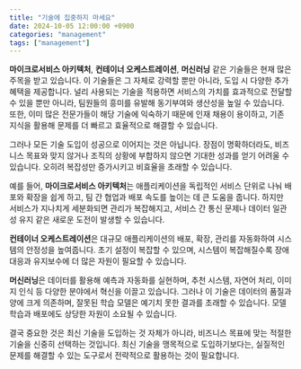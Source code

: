 ```yaml
---
title: "기술에 집중하지 마세요"
date: 2024-10-05 12:00:00 +0900
categories: "management"
tags: ["management"]
---
```


**마이크로서비스 아키텍처**, **컨테이너 오케스트레이션**, **머신러닝** 같은 기술들은 현재 많은 주목을 받고 있습니다. 이 기술들은 그 자체로 강력할 뿐만 아니라, 도입 시 다양한 추가 혜택을 제공합니다. 널리 사용되는 기술을 적용하면 서비스의 가치를 효과적으로 전달할 수 있을 뿐만 아니라, 팀원들의 흥미를 유발해 동기부여와 생산성을 높일 수 있습니다. 또한, 이미 많은 전문가들이 해당 기술에 익숙하기 때문에 인재 채용이 용이하고, 기존 지식을 활용해 문제를 더 빠르고 효율적으로 해결할 수 있습니다.

그러나 모든 기술 도입이 성공으로 이어지는 것은 아닙니다. 장점이 명확하더라도, 비즈니스 목표와 맞지 않거나 조직의 상황에 부합하지 않으면 기대한 성과를 얻기 어려울 수 있습니다. 오히려 복잡성만 증가시키고 비효율을 초래할 수 있습니다.

예를 들어, **마이크로서비스 아키텍처**는 애플리케이션을 독립적인 서비스 단위로 나눠 배포와 확장을 쉽게 하고, 팀 간 협업과 배포 속도를 높이는 데 큰 도움을 줍니다. 하지만 서비스가 지나치게 세분화되면 관리가 복잡해지고, 서비스 간 통신 문제나 데이터 일관성 유지 같은 새로운 도전이 발생할 수 있습니다.

**컨테이너 오케스트레이션**은 대규모 애플리케이션의 배포, 확장, 관리를 자동화하여 시스템의 안정성을 높여줍니다. 초기 설정이 복잡할 수 있으며, 시스템이 복잡해질수록 장애 대응과 유지보수에 더 많은 자원이 필요할 수 있습니다.

**머신러닝**은 데이터를 활용해 예측과 자동화를 실현하며, 추천 시스템, 자연어 처리, 이미지 인식 등 다양한 분야에서 혁신을 이끌고 있습니다. 그러나 이 기술은 데이터의 품질과 양에 크게 의존하며, 잘못된 학습 모델은 예기치 못한 결과를 초래할 수 있습니다. 모델 학습과 배포에도 상당한 자원이 소요될 수 있습니다.

결국 중요한 것은 최신 기술을 도입하는 것 자체가 아니라, 비즈니스 목표에 맞는 적절한 기술을 신중히 선택하는 것입니다. 최신 기술을 맹목적으로 도입하기보다는, 실질적인 문제를 해결할 수 있는 도구로서 전략적으로 활용하는 것이 필요합니다.
